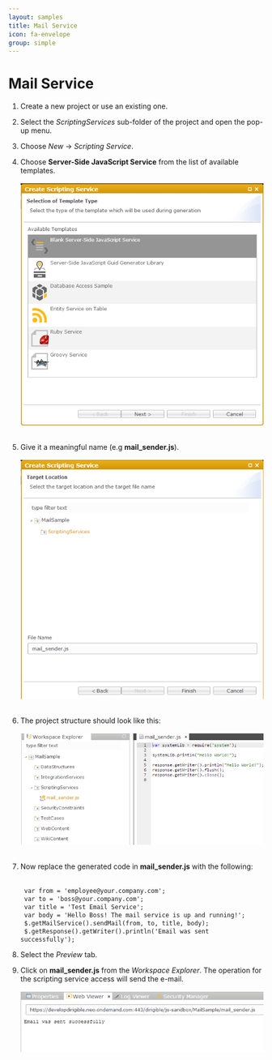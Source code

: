 ```yaml
---
layout: samples
title: Mail Service
icon: fa-envelope
group: simple
---
```


Mail Service
===

1. Create a new project or use an existing one.
2. Select the *ScriptingServices* sub-folder of the project and open the pop-up menu.
3. Choose *New* -> *Scripting Service*.
4. Choose **Server-Side JavaScript Service** from the list of available templates.
<br></br>
![Mail Service 2](images/mail_service/mail_service_2.png)
<br></br>
5. Give it a meaningful name (e.g **mail_sender.js**).
<br></br>
![Mail Service 3](images/mail_service/mail_service_3.png)
<br></br>
6. The project structure should look like this:
<br></br>
![Mail Service 4](images/mail_service/mail_service_4.png)
<br></br>
7. Now replace the generated code in **mail_sender.js** with the following:
<br></br>

		var from = 'employee@your.company.com';
		var to = 'boss@your.company.com';
		var title = 'Test Email Service';
		var body = 'Hello Boss! The mail service is up and running!';
		$.getMailService().sendMail(from, to, title, body);
		$.getResponse().getWriter().println('Email was sent successfully');

8. Select the *Preview* tab.
9. Click on **mail_sender.js** from the *Workspace Explorer*.
The operation for the scripting service access  will send the e-mail.
<br></br>
![Mail Service 5](images/mail_service/mail_service_5.png)
